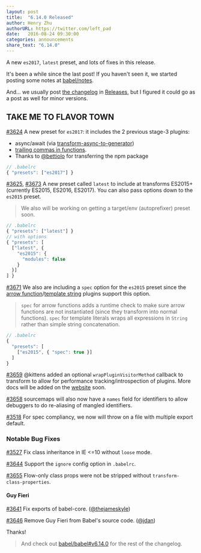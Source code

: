 ```yaml
---
layout: post
title:  "6.14.0 Released"
author: Henry Zhu
authorURL: https://twitter.com/left_pad
date:   2016-08-24 09:30:00
categories: announcements
share_text: "6.14.0"
---
```


A new `es2017`, `latest` preset, and lots of fixes in this release.

<!--truncate-->

It's been a while since the last post! If you haven't seen it, we started posting some notes at [babel/notes](https://github.com/babel/notes).

And... we usually post [the changelog](https://github.com/babel/babel/blob/main/CHANGELOG.md) in [Releases](https://github.com/babel/babel/releases), but I figured it could go as a post as well for minor versions.

## TAKE ME TO FLAVOR TOWN

[#3624](https://github.com/babel/babel/pull/3624) A new preset for `es2017`: it includes the 2 previous stage-3 plugins:

- async/await (via [transform-async-to-generator](http://babeljs.io/docs/plugins/transform-async-to-generator))
- [trailing commas in functions](http://babeljs.io/docs/plugins/syntax-trailing-function-commas).
- Thanks to [@bettiolo](https://github.com/bettiolo) for transferring the npm package

```js title="JavaScript"
// .babelrc
{ "presets": ["es2017"] }
```

[#3625](https://github.com/babel/babel/pull/3625), [#3673](https://github.com/babel/babel/pull/3673) A new preset called `latest` to include at transforms ES2015+ (currently ES2015, ES2016, ES2017). You can also pass options down to the `es2015` preset.

> We also will be working on getting a target/env (autoprefixer) preset soon.

```js title="JavaScript"
// .babelrc
{ "presets": ["latest"] }
// with options
{ "presets": [
  ["latest", {
    "es2015": {
      "modules": false
    }
  }]
] }
```

[#3671](https://github.com/babel/babel/pull/3671) We also are including a `spec` option for the `es2015` preset since the [arrow function](http://babeljs.io/docs/plugins/transform-es2015-arrow-functions/)/[template string](http://babeljs.io/docs/plugins/transform-es2015-template-literals/) plugins support this option.

> `spec` for arrow functions adds a runtime check to make sure arrow functions are not instantiated (since they transform into normal functions).
> `spec` for template literals wraps all expressions in `String` rather than simple string concatenation.

```js title="JavaScript"
// .babelrc
{
  "presets": [
    ["es2015", { "spec": true }]
  ]
}
```

[#3659](https://github.com/babel/babel/pull/3659) @kittens added an optional `wrapPluginVisitorMethod` callback to transform to allow for performance tracking/introspection of plugins. More docs will be added on the [website](http://babeljs.io/) soon.

[#3658](https://github.com/babel/babel/pull/3658) sourcemaps will also now have a `names` field for identifiers to allow debuggers to do re-aliasing of mangled identifiers.

[#3518](https://github.com/babel/babel/pull/3518) For spec compliancy, we now will throw on a file with multiple export default.

### Notable Bug Fixes

[#3527](https://github.com/babel/babel/pull/3527) Fix class inheritance in IE <=10 without `loose` mode.

[#3644](https://github.com/babel/babel/pull/3644) Support the `ignore` config option in `.babelrc`.

[#3655](https://github.com/babel/babel/pull/3655) Flow-only class props were not be stripped without `transform-class-properties`.

#### Guy Fieri
[#3641](https://github.com/babel/babel/pull/3641) Fix exports of babel-core. ([@thejameskyle](https://github.com/thejameskyle))

[#3646](https://github.com/babel/babel/pull/3646) Remove Guy Fieri from Babel's source code. ([@jdan](https://github.com/jdan))

Thanks!

> And check out [babel/babel#v6.14.0](https://github.com/babel/babel/releases/tag/v6.14.0) for the rest of the changelog.
